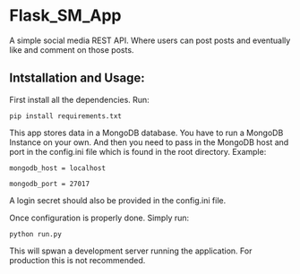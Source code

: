 # Flask_SM_App
A simple social media REST API. Where users can post posts and eventually
like and comment on those posts. 

## Intstallation and Usage:

First install all the dependencies. Run:

`pip install requirements.txt`

This app stores data in a MongoDB database. You have to run a MongoDB
Instance on your own. And then you need to pass in the MongoDB host 
and port in the config.ini file which is found in the root directory.
Example:

`mongodb_host = localhost`

`mongodb_port = 27017`

A login secret should also be provided in the config.ini file.

Once configuration is properly done. Simply run:

`python run.py`

This will spwan a development server running the application.
For production this is not recommended.